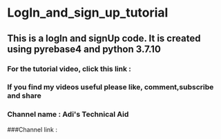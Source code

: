 # LogIn_and_sign_up_tutorial
## This is a logIn and signUp code. It is created using pyrebase4 and python 3.7.10
### For the tutorial video, click this link : 
### If you find my videos useful please like, comment,subscribe and share
### Channel name : Adi's Technical Aid
###Channel link : 
